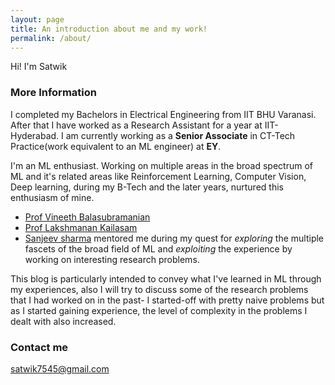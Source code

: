 ```yaml
---
layout: page
title: An introduction about me and my work!
permalink: /about/
---
```


Hi! I'm Satwik

### More Information

I completed my Bachelors in Electrical Engineering from IIT BHU Varanasi. After that I have worked as a Research Assistant for a year at IIT-Hyderabad. I am currently working as a **Senior Associate** in CT-Tech Practice(work equivalent to an ML engineer) at **EY**. 

I'm an ML enthusiast. Working on multiple areas in the broad spectrum of ML and it's related areas like Reinforcement Learning, Computer Vision, Deep learning, during my B-Tech and the later years, nurtured this enthusiasm of mine. 

- [Prof Vineeth Balasubramanian](https://www.iith.ac.in/~vineethnb/)
- [Prof Lakshmanan Kailasam](https://www.iitbhu.ac.in/dept/cse/people/lakshmanankcse)
- [Sanjeev sharma](https://www.linkedin.com/in/sanjeevsharmaiitr/) 
mentored me during my quest for _exploring_ the multiple fascets of the broad field of ML and _exploiting_ the experience by working on interesting research problems.   

This blog is particularly intended to convey what I've learned in ML through  my experiences, also I will try to discuss some of the research problems that I had worked on in the past- I started-off with pretty naive problems but as I started gaining experience, the level of complexity in the problems I dealt with also increased.

### Contact me

[satwik7545@gmail.com](mailto:email@domain.com)




